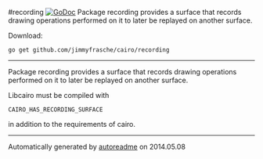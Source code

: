 #recording [![GoDoc](https://godoc.org/github.com/jimmyfrasche/cairo/recording?status.png)](https://godoc.org/github.com/jimmyfrasche/cairo/recording)
Package recording provides a surface that records drawing operations performed on it to later be replayed on another surface.

Download:
```shell
go get github.com/jimmyfrasche/cairo/recording
```

* * *
Package recording provides a surface that records drawing operations
performed on it to later be replayed on another surface.

Libcairo must be compiled with

```
CAIRO_HAS_RECORDING_SURFACE
```

in addition to the requirements of cairo.



* * *
Automatically generated by [autoreadme](https://github.com/jimmyfrasche/autoreadme) on 2014.05.08
